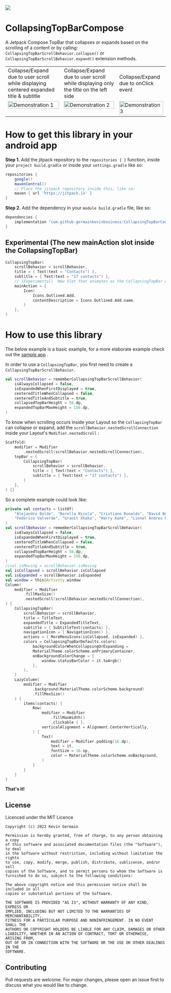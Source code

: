 [![](https://jitpack.io/v/germainkevinbusiness/CollapsingTopBarCompose.svg)](https://jitpack.io/#germainkevinbusiness/CollapsingTopBarCompose)

# CollapsingTopBarCompose

A Jetpack Compose TopBar that collapses or expands based on the scrolling of a content or by calling:
```CollapsingTopBarScrollBehavior.collapse()``` or ```CollapsingTopBarScrollBehavior.expand()``` extension methods.

<table>
  <tr>
    <td>Collapse/Expand due to user scroll while displaying centered expanded title & subtitle</td>
    <td>Collapse/Expand due to user scroll while displaying only the title on the left side</td>
    <td>Collapse/Expand due to onClick event</td>
  </tr>
  <tr>
    <td valign="top"><img src="https://user-images.githubusercontent.com/83923717/170046931-3f9cf06e-9476-4ea1-a932-34d3197a47df.gif" alt="Demonstration 1" width="100%" height="auto"/></td>
    <td valign="top"><img src="https://user-images.githubusercontent.com/83923717/170043487-5e78724b-bd66-4617-b703-624281d49c2a.gif" alt="Demonstration 2" width="100%" height="auto"/></td>
    <td valign="top"><img src="https://user-images.githubusercontent.com/83923717/194070935-afd190b5-821f-4d02-83f2-cbf444e9541d.gif" alt="Demonstration 3" width="100%" height="auto"/></td>
  </tr>
 </table>

# How to get this library in your android app

**Step 1.** Add the jitpack repository to the ``repositories { }``  function, inside
your ``project build.gradle`` or inside your ``settings.gradle`` like so:

```groovy
repositories {
    google()
    mavenCentral()
    // Place the jitpack repository inside this, like so:
    maven { url 'https://jitpack.io' }
}
```

**Step 2.** Add the dependency in your ``` module build.gradle ``` file, like so:

```groovy
dependencies {
    implementation "com.github.germainkevinbusiness:CollapsingTopBarCompose:1.1.0-beta05"
}
```

## Experimental (The new mainAction slot inside the CollapsingTopBar)

```kotlin
CollapsingTopBar(
    scrollBehavior = scrollBehavior,
    title = { Text(text = "Contacts") },
    subtitle = { Text(text = "17 contacts") },
    // (Experimental)  New Slot that animates as the CollapsingTopBar collapses or expands
    mainAction = {
        Icon(
            Icons.Outlined.Add,
            contentDescription = Icons.Outlined.Add.name,
        )
    },
)
```

# How to use this library

The below example is a basic example, for a more elaborate example check out
the [sample app](https://github.com/germainkevinbusiness/CollapsingTopBarCompose/blob/master/app/src/main/java/com/germainkevin/collapsingtopbarcompose/MainActivity.kt)
.

In order to use a ```CollapsingTopBar```, you first need to create
a ```CollapsingTopBarScrollBehavior```.

```kotlin
val scrollBehavior = rememberCollapsingTopBarScrollBehavior(
    isAlwaysCollapsed = false,
    isExpandedWhenFirstDisplayed = true,
    centeredTitleWhenCollapsed = false,
    centeredTitleAndSubtitle = true,
    collapsedTopBarHeight = 56.dp,
    expandedTopBarMaxHeight = 156.dp,
)
```

To know when scrolling occurs inside your Layout so the ```CollapsingTopBar``` can collapse or
expand, add the ```scrollBehavior.nestedScrollConnection``` inside your
Layout's  ```Modifier.nestedScroll``` :

```kotlin
Scaffold(
    modifier = Modifier
        .nestedScroll(scrollBehavior.nestedScrollConnection),
    topBar = {
        CollapsingTopBar(
            scrollBehavior = scrollBehavior,
            title = { Text(text = "Contacts") },
            subtitle = { Text(text = "17 contacts") },
        )
    },
) {}
```

So a complete example could look like:

```kotlin
private val contacts = listOf(
    "Alejandro Balde", "Barella Nicolo", "Cristiano Ronaldo", "David Beckham",
    "Federico Valverde", "Granit Xhaka", "Harry Kane", "Lionel Andres Messi",
)
val scrollBehavior = rememberCollapsingTopBarScrollBehavior(
    isAlwaysCollapsed = false,
    isExpandedWhenFirstDisplayed = true,
    centeredTitleWhenCollapsed = false,
    centeredTitleAndSubtitle = true,
    collapsedTopBarHeight = 56.dp,
    expandedTopBarMaxHeight = 156.dp,
)
//val isMoving = scrollBehavior.isMoving
val isCollapsed = scrollBehavior.isCollapsed
val isExpanded = scrollBehavior.isExpanded
val window = this@Activity.window
Column(
    modifier = Modifier
        .fillMaxSize()
        .nestedScroll(scrollBehavior.nestedScrollConnection),
) {
    CollapsingTopBar(
        scrollBehavior = scrollBehavior,
        title = TitleText,
        expandedTitle = ExpandedTitleText,
        subtitle = { SubtitleText(contacts) },
        navigationIcon = { NavigationIcon() },
        actions = { MoreMenuIcons(isCollapsed, isExpanded) },
        colors = CollapsingTopBarDefaults.colors(
            backgroundColorWhenCollapsingOrExpanding =
            MaterialTheme.colorScheme.onPrimaryContainer,
            onBackgroundColorChange = {
                window.statusBarColor = it.toArgb()
            },
        ),
    )
    LazyColumn(
        modifier = Modifier
            .background(MaterialTheme.colorScheme.background)
            .fillMaxSize()
    ) {
        items(contacts) {
            Row(
                modifier = Modifier
                    .fillMaxWidth()
                    .clickable { },
                verticalAlignment = Alignment.CenterVertically,
            ) {
                Text(
                    modifier = Modifier.padding(16.dp),
                    text = it,
                    fontSize = 16.sp,
                    color = MaterialTheme.colorScheme.onBackground,
                )
            }
        }
    }
}
```

**That's it!**

## License

Licenced under the MIT Licence

```
Copyright (c) 2022 Kevin Germain

Permission is hereby granted, free of charge, to any person obtaining a copy
of this software and associated documentation files (the "Software"), to deal
in the Software without restriction, including without limitation the rights
to use, copy, modify, merge, publish, distribute, sublicense, and/or sell
copies of the Software, and to permit persons to whom the Software is
furnished to do so, subject to the following conditions:

The above copyright notice and this permission notice shall be included in all
copies or substantial portions of the Software.

THE SOFTWARE IS PROVIDED "AS IS", WITHOUT WARRANTY OF ANY KIND, EXPRESS OR
IMPLIED, INCLUDING BUT NOT LIMITED TO THE WARRANTIES OF MERCHANTABILITY,
FITNESS FOR A PARTICULAR PURPOSE AND NONINFRINGEMENT. IN NO EVENT SHALL THE
AUTHORS OR COPYRIGHT HOLDERS BE LIABLE FOR ANY CLAIM, DAMAGES OR OTHER
LIABILITY, WHETHER IN AN ACTION OF CONTRACT, TORT OR OTHERWISE, ARISING FROM,
OUT OF OR IN CONNECTION WITH THE SOFTWARE OR THE USE OR OTHER DEALINGS IN THE
SOFTWARE.
```

## Contributing

Pull requests are welcome. For major changes, please open an issue first to discuss what you would
like to change.
